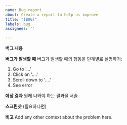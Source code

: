 ```yaml
---
name: Bug report
about: Create a report to help us improve
title: "[BUG]"
labels: bug
assignees: ''

---
```


**버그 내용**


**버그가 발생할 때**
버그가 발생할 때의 행동을 단계별로 설명하기:
1. Go to '...'
2. Click on '....'
3. Scroll down to '....'
4. See error

**예상 결과**
원래 나와야 하는 결과물 서술

**스크린샷**
(필요하다면)

**비고**
Add any other context about the problem here.
